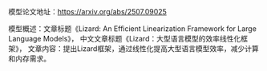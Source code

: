 模型论文地址：https://arxiv.org/abs/2507.09025

模型概述：文章标题《Lizard: An Efficient Linearization Framework for Large Language Models》，
中文文章标题《Lizard：大型语言模型的效率线性化框架》，
文章内容：提出Lizard框架，通过线性化提高大型语言模型效率，减少计算和内存需求。
